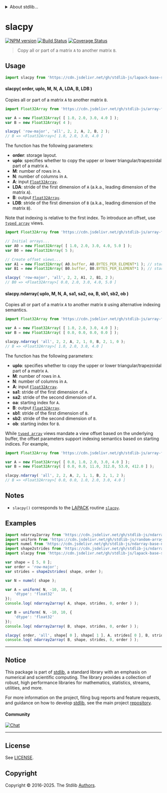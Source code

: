 <!--

@license Apache-2.0

Copyright (c) 2024 The Stdlib Authors.

Licensed under the Apache License, Version 2.0 (the "License");
you may not use this file except in compliance with the License.
You may obtain a copy of the License at

   http://www.apache.org/licenses/LICENSE-2.0

Unless required by applicable law or agreed to in writing, software
distributed under the License is distributed on an "AS IS" BASIS,
WITHOUT WARRANTIES OR CONDITIONS OF ANY KIND, either express or implied.
See the License for the specific language governing permissions and
limitations under the License.

-->


<details>
  <summary>
    About stdlib...
  </summary>
  <p>We believe in a future in which the web is a preferred environment for numerical computation. To help realize this future, we've built stdlib. stdlib is a standard library, with an emphasis on numerical and scientific computation, written in JavaScript (and C) for execution in browsers and in Node.js.</p>
  <p>The library is fully decomposable, being architected in such a way that you can swap out and mix and match APIs and functionality to cater to your exact preferences and use cases.</p>
  <p>When you use stdlib, you can be absolutely certain that you are using the most thorough, rigorous, well-written, studied, documented, tested, measured, and high-quality code out there.</p>
  <p>To join us in bringing numerical computing to the web, get started by checking us out on <a href="https://github.com/stdlib-js/stdlib">GitHub</a>, and please consider <a href="https://opencollective.com/stdlib">financially supporting stdlib</a>. We greatly appreciate your continued support!</p>
</details>

# slacpy

[![NPM version][npm-image]][npm-url] [![Build Status][test-image]][test-url] [![Coverage Status][coverage-image]][coverage-url] <!-- [![dependencies][dependencies-image]][dependencies-url] -->

> Copy all or part of a matrix `A` to another matrix `B`.



<section class="usage">

## Usage

```javascript
import slacpy from 'https://cdn.jsdelivr.net/gh/stdlib-js/lapack-base-slacpy@deno/mod.js';
```

#### slacpy( order, uplo, M, N, A, LDA, B, LDB )

Copies all or part of a matrix `A` to another matrix `B`.

```javascript
import Float32Array from 'https://cdn.jsdelivr.net/gh/stdlib-js/array-float32@deno/mod.js';

var A = new Float32Array( [ 1.0, 2.0, 3.0, 4.0 ] );
var B = new Float32Array( 4 );

slacpy( 'row-major', 'all', 2, 2, A, 2, B, 2 );
// B => <Float32Array>[ 1.0, 2.0, 3.0, 4.0 ]
```

The function has the following parameters:

-   **order**: storage layout.
-   **uplo**: specifies whether to copy the upper or lower triangular/trapezoidal part of a matrix `A`.
-   **M**: number of rows in `A`.
-   **N**: number of columns in `A`.
-   **A**: input [`Float32Array`][mdn-Float32Array].
-   **LDA**: stride of the first dimension of `A` (a.k.a., leading dimension of the matrix `A`).
-   **B**: output [`Float32Array`][mdn-Float32Array].
-   **LDB**: stride of the first dimension of `B` (a.k.a., leading dimension of the matrix `B`).

Note that indexing is relative to the first index. To introduce an offset, use [`typed array`][mdn-typed-array] views.

<!-- eslint-disable stdlib/capitalized-comments -->

```javascript
import Float32Array from 'https://cdn.jsdelivr.net/gh/stdlib-js/array-float32@deno/mod.js';

// Initial arrays...
var A0 = new Float32Array( [ 1.0, 2.0, 3.0, 4.0, 5.0 ] );
var B0 = new Float32Array( 5 );

// Create offset views...
var A1 = new Float32Array( A0.buffer, A0.BYTES_PER_ELEMENT*1 ); // start at 2nd element
var B1 = new Float32Array( B0.buffer, B0.BYTES_PER_ELEMENT*1 ); // start at 2nd element

slacpy( 'row-major', 'all', 2, 2, A1, 2, B1, 2 );
// B0 => <Float32Array>[ 0.0, 2.0, 3.0, 4.0, 5.0 ]
```

#### slacpy.ndarray( uplo, M, N, A, sa1, sa2, oa, B, sb1, sb2, ob )

Copies all or part of a matrix `A` to another matrix `B` using alternative indexing semantics.

```javascript
import Float32Array from 'https://cdn.jsdelivr.net/gh/stdlib-js/array-float32@deno/mod.js';

var A = new Float32Array( [ 1.0, 2.0, 3.0, 4.0 ] );
var B = new Float32Array( [ 0.0, 0.0, 0.0, 0.0 ] );

slacpy.ndarray( 'all', 2, 2, A, 2, 1, 0, B, 2, 1, 0 );
// B => <Float32Array>[ 1.0, 2.0, 3.0, 4.0 ]
```

The function has the following parameters:

-   **uplo**: specifies whether to copy the upper or lower triangular/trapezoidal part of a matrix `A`.
-   **M**: number of rows in `A`.
-   **N**: number of columns in `A`.
-   **A**: input [`Float32Array`][mdn-Float32Array].
-   **sa1**: stride of the first dimension of `A`.
-   **sa2**: stride of the second dimension of `A`.
-   **oa**: starting index for `A`.
-   **B**: output [`Float32Array`][mdn-Float32Array].
-   **sb1**: stride of the first dimension of `B`.
-   **sb2**: stride of the second dimension of `B`.
-   **ob**: starting index for `B`.

While [`typed array`][mdn-typed-array] views mandate a view offset based on the underlying buffer, the offset parameters support indexing semantics based on starting indices. For example,

```javascript
import Float32Array from 'https://cdn.jsdelivr.net/gh/stdlib-js/array-float32@deno/mod.js';

var A = new Float32Array( [ 0.0, 1.0, 2.0, 3.0, 4.0 ] );
var B = new Float32Array( [ 0.0, 0.0, 11.0, 312.0, 53.0, 412.0 ] );

slacpy.ndarray( 'all', 2, 2, A, 2, 1, 1, B, 2, 1, 2 );
// B => <Float32Array>[ 0.0, 0.0, 1.0, 2.0, 3.0, 4.0 ]
```

</section>

<!-- /.usage -->

<section class="notes">

## Notes

-   `slacpy()` corresponds to the [LAPACK][lapack] routine [`slacpy`][lapack-slacpy].

</section>

<!-- /.notes -->

<section class="examples">

## Examples

<!-- eslint no-undef: "error" -->

```javascript
import ndarray2array from 'https://cdn.jsdelivr.net/gh/stdlib-js/ndarray-base-to-array@deno/mod.js';
import uniform from 'https://cdn.jsdelivr.net/gh/stdlib-js/random-array-discrete-uniform@deno/mod.js';
import numel from 'https://cdn.jsdelivr.net/gh/stdlib-js/ndarray-base-numel@deno/mod.js';
import shape2strides from 'https://cdn.jsdelivr.net/gh/stdlib-js/ndarray-base-shape2strides@deno/mod.js';
import slacpy from 'https://cdn.jsdelivr.net/gh/stdlib-js/lapack-base-slacpy@deno/mod.js';

var shape = [ 5, 8 ];
var order = 'row-major';
var strides = shape2strides( shape, order );

var N = numel( shape );

var A = uniform( N, -10, 10, {
    'dtype': 'float32'
});
console.log( ndarray2array( A, shape, strides, 0, order ) );

var B = uniform( N, -10, 10, {
    'dtype': 'float32'
});
console.log( ndarray2array( B, shape, strides, 0, order ) );

slacpy( order, 'all', shape[ 0 ], shape[ 1 ], A, strides[ 0 ], B, strides[ 0 ] );
console.log( ndarray2array( B, shape, strides, 0, order ) );
```

</section>

<!-- /.examples -->

<!-- C interface documentation. -->



<!-- Section for related `stdlib` packages. Do not manually edit this section, as it is automatically populated. -->

<section class="related">

</section>

<!-- /.related -->

<!-- Section for all links. Make sure to keep an empty line after the `section` element and another before the `/section` close. -->


<section class="main-repo" >

* * *

## Notice

This package is part of [stdlib][stdlib], a standard library with an emphasis on numerical and scientific computing. The library provides a collection of robust, high performance libraries for mathematics, statistics, streams, utilities, and more.

For more information on the project, filing bug reports and feature requests, and guidance on how to develop [stdlib][stdlib], see the main project [repository][stdlib].

#### Community

[![Chat][chat-image]][chat-url]

---

## License

See [LICENSE][stdlib-license].


## Copyright

Copyright &copy; 2016-2025. The Stdlib [Authors][stdlib-authors].

</section>

<!-- /.stdlib -->

<!-- Section for all links. Make sure to keep an empty line after the `section` element and another before the `/section` close. -->

<section class="links">

[npm-image]: http://img.shields.io/npm/v/@stdlib/lapack-base-slacpy.svg
[npm-url]: https://npmjs.org/package/@stdlib/lapack-base-slacpy

[test-image]: https://github.com/stdlib-js/lapack-base-slacpy/actions/workflows/test.yml/badge.svg?branch=main
[test-url]: https://github.com/stdlib-js/lapack-base-slacpy/actions/workflows/test.yml?query=branch:main

[coverage-image]: https://img.shields.io/codecov/c/github/stdlib-js/lapack-base-slacpy/main.svg
[coverage-url]: https://codecov.io/github/stdlib-js/lapack-base-slacpy?branch=main

<!--

[dependencies-image]: https://img.shields.io/david/stdlib-js/lapack-base-slacpy.svg
[dependencies-url]: https://david-dm.org/stdlib-js/lapack-base-slacpy/main

-->

[chat-image]: https://img.shields.io/gitter/room/stdlib-js/stdlib.svg
[chat-url]: https://app.gitter.im/#/room/#stdlib-js_stdlib:gitter.im

[stdlib]: https://github.com/stdlib-js/stdlib

[stdlib-authors]: https://github.com/stdlib-js/stdlib/graphs/contributors

[umd]: https://github.com/umdjs/umd
[es-module]: https://developer.mozilla.org/en-US/docs/Web/JavaScript/Guide/Modules

[deno-url]: https://github.com/stdlib-js/lapack-base-slacpy/tree/deno
[deno-readme]: https://github.com/stdlib-js/lapack-base-slacpy/blob/deno/README.md
[umd-url]: https://github.com/stdlib-js/lapack-base-slacpy/tree/umd
[umd-readme]: https://github.com/stdlib-js/lapack-base-slacpy/blob/umd/README.md
[esm-url]: https://github.com/stdlib-js/lapack-base-slacpy/tree/esm
[esm-readme]: https://github.com/stdlib-js/lapack-base-slacpy/blob/esm/README.md
[branches-url]: https://github.com/stdlib-js/lapack-base-slacpy/blob/main/branches.md

[stdlib-license]: https://raw.githubusercontent.com/stdlib-js/lapack-base-slacpy/main/LICENSE

[lapack]: https://www.netlib.org/lapack/explore-html/

[lapack-slacpy]: https://www.netlib.org/lapack/explore-html/d0/d9e/group__lacpy_gae51b1efa5e6cb69029e83a425e773607.html#gae51b1efa5e6cb69029e83a425e773607

[mdn-float32array]: https://developer.mozilla.org/en-US/docs/Web/JavaScript/Reference/Global_Objects/Float32Array

[mdn-typed-array]: https://developer.mozilla.org/en-US/docs/Web/JavaScript/Reference/Global_Objects/TypedArray

</section>

<!-- /.links -->

